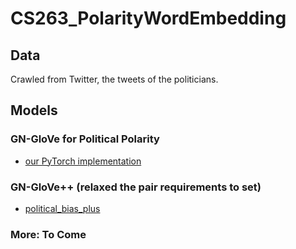 # CS263_PolarityWordEmbedding

## Data

Crawled from Twitter, the tweets of the politicians.

## Models

### GN-GloVe for Political Polarity
- [our PyTorch implementation](./gender_bias_idea)

### GN-GloVe++ (relaxed the pair requirements to set)
- [political_bias_plus](./political_bias_plus)

### More: To Come

 
